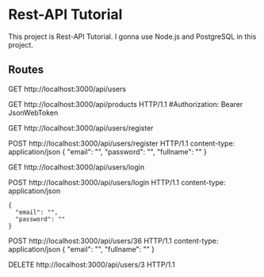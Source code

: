 # Rest-API Tutorial


This project is Rest-API Tutorial.
I gonna use Node.js and PostgreSQL in this project.



## Routes

GET http://localhost:3000/api/users

GET http://localhost:3000/api/products HTTP/1.1
    #Authorization: Bearer JsonWebToken

GET http://localhost:3000/api/users/register

POST http://localhost:3000/api/users/register HTTP/1.1
    content-type: application/json
    {
      "email": "",
      "password": "",
      "fullname": ""
    }

GET http://localhost:3000/api/users/login

POST http://localhost:3000/api/users/login HTTP/1.1
content-type: application/json
```
{
  "email": "",
  "password": ""
}
```

POST http://localhost:3000/api/users/36 HTTP/1.1
    content-type: application/json
    {
      "email": "",
      "fullname": ""
    }

DELETE http://localhost:3000/api/users/3 HTTP/1.1

